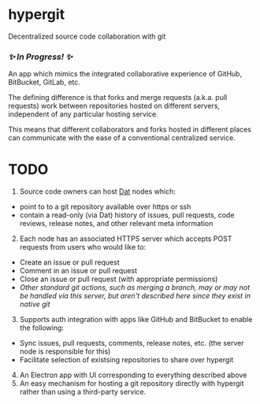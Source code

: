 # hypergit
Decentralized source code collaboration with git

### *✨ In Progress! ✨*

An app which mimics the integrated collaborative experience of GitHub, BitBucket, GitLab, etc.

The defining difference is that forks and merge requests (a.k.a. pull requests) work between repositories hosted on different servers, independent of any particular hosting service.

This means that different collaborators and forks hosted in different places can communicate with the ease of a conventional centralized service.

# TODO
1. Source code owners can host [Dat](https://github.com/datproject/dat) nodes which:
  * point to to a git repository available over https or ssh
  * contain a read-only (via Dat) history of issues, pull requests, code reviews, release notes, and other relevant meta information
2. Each node has an associated HTTPS server which accepts POST requests from users who would like to:
  * Create an issue or pull request
  * Comment in an issue or pull request
  * Close an issue or pull request (with appropriate permissions)
  * *Other standard git actions, such as merging a branch, may or may not be handled via this server, but aren't described here since they exist in native git*
3. Supports auth integration with apps like GitHub and BitBucket to enable the following:
  * Sync issues, pull requests, comments, release notes, etc. (the server node is responsible for this)
  * Facilitate selection of existsing repositories to share over hypergit
4. An Electron app with UI corresponding to everything described above
5. An easy mechanism for hosting a git repository directly with hypergit rather than using a third-party service.
